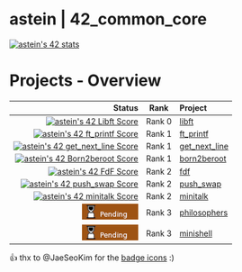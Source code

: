 # astein | 42_common_core

[![astein's 42 stats](https://badge42.vercel.app/api/v2/clipcdl9g003008ju3zj0h44e/stats?cursusId=21&coalitionId=110)](https://profile.intra.42.fr/users/astein)

# Projects - Overview

| Status                                                                                                                                   |  Rank  | Project                             |
| ---:                                                                                                                                     | :---:  | :---                                |
| [![astein's 42 Libft Score](https://badge42.vercel.app/api/v2/clipcdl9g003008ju3zj0h44e/project/3060883)](./01_libft)                    | Rank 0 | [libft](./01_libft)                 |
| [![astein's 42 ft_printf Score](https://badge42.vercel.app/api/v2/clipcdl9g003008ju3zj0h44e/project/3072972)](./02_ft_printf)            | Rank 1 | [ft_printf](./02_ft_printf)         |
| [![astein's 42 get_next_line Score](https://badge42.vercel.app/api/v2/clipcdl9g003008ju3zj0h44e/project/3077522)](./03_get_next_line)    | Rank 1 | [get_next_line](./03_get_next_line) |
| [![astein's 42 Born2beroot Score](https://badge42.vercel.app/api/v2/clipcdl9g003008ju3zj0h44e/project/3094208)](./04_born2beroot)        | Rank 1 | [born2beroot](./04_born2beroot)     |
| [![astein's 42 FdF Score](https://badge42.vercel.app/api/v2/clipcdl9g003008ju3zj0h44e/project/3095759)](./05_fdf)                        | Rank 2 | [fdf](./05_fdf)                     |
| [![astein's 42 push_swap Score](https://badge42.vercel.app/api/v2/clipcdl9g003008ju3zj0h44e/project/3096056)](./06_push_swap)            | Rank 2 | [push_swap](./06_push_swap)         |
| [![astein's 42 minitalk Score](https://badge42.vercel.app/api/v2/clipcdl9g003008ju3zj0h44e/project/3112131)](./07_minitalk)              | Rank 2 | [minitalk](./07_minitalk)           |
| [![pending](./pending.png)](./08_philosophers) | Rank 3 | [philosophers](./08_philosophers)   |
| [![pending](./pending.png)](./08_philosophers) | Rank 3 | [minishell](./09_minishell)         |


 👍 thx to @JaeSeoKim for the [badge icons](https://github.com/JaeSeoKim/badge42) :)




